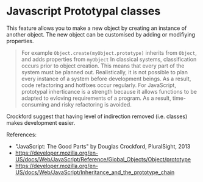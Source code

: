 # Javascript Prototypal classes

This feature allows you to make a new object by creating an instance of another object. The new object can be customised by adding or modifiying properties. 
> For example `Object.create(myObject.prototype)` inherits from `Object`, and adds properties from `myObject`
In classical systems, classification occurs prior to object creation. This means that every part of the system must be planned out. Realistically, it is not possible to plan every instance of a system before development beings. As a result, code refactoring and hotfixes occur regularly.
For JavaScript, prototypal inherticance is a strength because it allows functions to be adapted to evloving requirements of a program. As a result, time-consuming and risky refactoring is avoided. 

Crockford suggest that having level of indirection removed (i.e. classes) makes development easier.


References:
 * "JavaScript: The Good Parts" by Douglas Crockford, PluralSight, 2013
 * https://developer.mozilla.org/en-US/docs/Web/JavaScript/Reference/Global_Objects/Object/prototype
 * https://developer.mozilla.org/en-US/docs/Web/JavaScript/Inheritance_and_the_prototype_chain